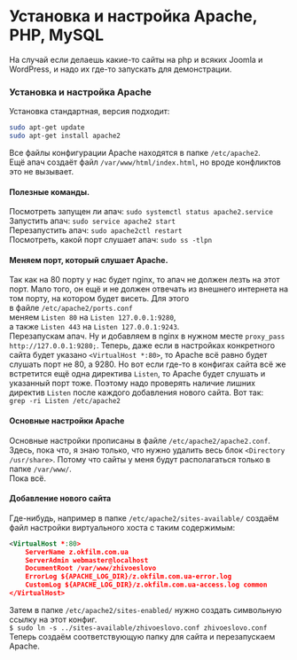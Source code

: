 # Установка и настройка Apache, PHP, MySQL  
На случай если делаешь какие-то сайты на php и всяких Joomla и WordPress, и надо их где-то запускать для демонстрации.  

### Установка и настройка Apache  
Установка стандартная, версия подходит:  
```bash
sudo apt-get update
sudo apt-get install apache2
```
Все файлы конфигурации Apache находятся в папке `/etc/apache2`.  
Ещё апач создаёт файл `/var/www/html/index.html`, но вроде конфликтов это не вызывает.  

#### Полезные команды.  
Посмотреть запущен ли апач: `sudo systemctl status apache2.service`  
Запустить апач: `sudo service apache2 start`  
Перезапустить апач: `sudo apache2ctl restart`  
Посмотреть, какой порт слушает апач: `sudo ss -tlpn`  

#### Меняем порт, который слушает Apache.  
Так как на 80 порту у нас будет nginx, то апач не должен лезть на этот порт. Мало того, он ещё и не должен отвечать из внешнего интернета на том порту, на котором будет висеть. Для этого  
в файле `/etc/apache2/ports.conf`  
меняем `Listen 80` на `Listen 127.0.0.1:9280`,  
а также `Listen 443` на `Listen 127.0.0.1:9243`.  
Перезапускам апач. Ну и добавляем в nginx в нужном месте `proxy_pass http://127.0.0.1:9280;`. Теперь, даже если в настройках конкретного сайта будет указано `<VirtualHost *:80>`, то Apache всё равно будет слушать порт не 80, а 9280. Но вот если где-то в конфигах сайта всё же встретится ещё одна директива `Listen`, то Apache будет слушать и указанный порт тоже. Поэтому надо проверять наличие лишних директив `Listen` после каждого добавления нового сайта. Вот так:  
`grep -ri Listen /etc/apache2`  

#### Основные настройки Apache  
Основные настройки прописаны в файле `/etc/apache2/apache2.conf`.  
Здесь, пока что, я знаю только, что нужно удалить весь блок `<Directory /usr/share>`. Потому что сайты у меня будут располагаться только в папке `/var/www/`.  
Пока всё.  

#### Добавление нового сайта  
Где-нибудь, например в папке `/etc/apache2/sites-available/` создаём файл настройки виртуального хоста с таким содержимым:  
```xml
<VirtualHost *:80>
    ServerName z.okfilm.com.ua
    ServerAdmin webmaster@localhost
    DocumentRoot /var/www/zhivoeslovo
    ErrorLog ${APACHE_LOG_DIR}/z.okfilm.com.ua-error.log
    CustomLog ${APACHE_LOG_DIR}/z.okfilm.com.ua-access.log common
</VirtualHost>
```
Затем в папке `/etc/apache2/sites-enabled/` нужно создать символьную ссылку на этот конфиг.  
`$ sudo ln -s ../sites-available/zhivoeslovo.conf zhivoeslovo.conf`  
Теперь создаём соответствующую папку для сайта и перезапускаем Apache.  
